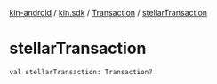 [kin-android](../../index.md) / [kin.sdk](../index.md) / [Transaction](index.md) / [stellarTransaction](./stellar-transaction.md)

# stellarTransaction

`val stellarTransaction: Transaction?`